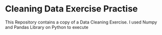 # Cleaning Data Exercise Practise 
This Repository contains a copy of a Data Cleaning Exercise. I used Numpy and Pandas Library on Python to execute
